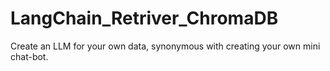 # LangChain_Retriver_ChromaDB
Create an LLM for your own data, synonymous with creating your own mini chat-bot.
